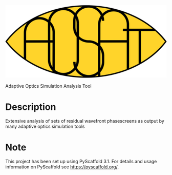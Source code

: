 <img src="/img/aosat_logo.png" />


Adaptive Optics Simulation Analysis Tool


Description
===========

Extensive analysis of sets of residual wavefront phasescreens as output by many adaptive optics simulation tools

Note
====

This project has been set up using PyScaffold 3.1. For details and usage
information on PyScaffold see https://pyscaffold.org/.

